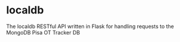 # localdb

The localdb RESTful API written in Flask for handling requests to the MongoDB Pisa OT Tracker DB